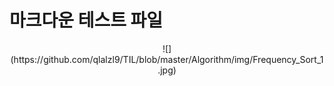 # 마크다운 테스트 파일

<center>![](https://github.com/qlalzl9/TIL/blob/master/Algorithm/img/Frequency_Sort_1.jpg)</center>
